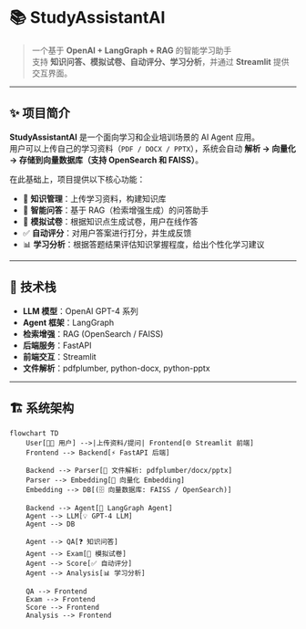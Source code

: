 # 📚 StudyAssistantAI

> 一个基于 **OpenAI + LangGraph + RAG** 的智能学习助手  
> 支持 **知识问答、模拟试卷、自动评分、学习分析**，并通过 **Streamlit** 提供交互界面。

---

## ✨ 项目简介

**StudyAssistantAI** 是一个面向学习和企业培训场景的 AI Agent 应用。  
用户可以上传自己的学习资料（`PDF / DOCX / PPTX`），系统会自动 **解析 → 向量化 → 存储到向量数据库（支持 OpenSearch 和 FAISS）**。  

在此基础上，项目提供以下核心功能：

- 📂 **知识管理**：上传学习资料，构建知识库  
- 🤖 **智能问答**：基于 RAG（检索增强生成）的问答助手  
- 📝 **模拟试卷**：根据知识点生成试卷，用户在线作答  
- ✅ **自动评分**：对用户答案进行打分，并生成反馈  
- 📊 **学习分析**：根据答题结果评估知识掌握程度，给出个性化学习建议  

---

## 🔧 技术栈

- **LLM 模型**：OpenAI GPT-4 系列  
- **Agent 框架**：LangGraph  
- **检索增强**：RAG (OpenSearch / FAISS)  
- **后端服务**：FastAPI  
- **前端交互**：Streamlit  
- **文件解析**：pdfplumber, python-docx, python-pptx  

---

## 🏗️ 系统架构

```mermaid
flowchart TD
    User[👩‍💻 用户] -->|上传资料/提问| Frontend[🌐 Streamlit 前端]
    Frontend --> Backend[⚡ FastAPI 后端]

    Backend --> Parser[📄 文件解析: pdfplumber/docx/pptx]
    Parser --> Embedding[🔎 向量化 Embedding]
    Embedding --> DB[(🗄️ 向量数据库: FAISS / OpenSearch)]

    Backend --> Agent[🤖 LangGraph Agent]
    Agent --> LLM[💡 GPT-4 LLM]
    Agent --> DB

    Agent --> QA[❓ 知识问答]
    Agent --> Exam[📝 模拟试卷]
    Agent --> Score[✅ 自动评分]
    Agent --> Analysis[📊 学习分析]

    QA --> Frontend
    Exam --> Frontend
    Score --> Frontend
    Analysis --> Frontend

